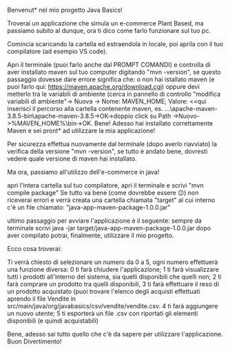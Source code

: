 Benvenut* nel mio progetto Java Basics!

Troverai un applicazione che simula un e-commerce Plant Based, ma passiamo subito al dunque, ora ti dico come farlo funzionare sul tuo pc. 

Comincia scaricando la cartella ed estraendola in locale, poi aprila con il tuo compilatore (ad esempio VS code). 

Apri il terminale (puoi farlo anche dal PROMPT COMANDI) e controlla di aver installato maven sul tuo computer digitando "mvn -version",
se questo passaggio dovesse dare errore significa che: o non hai istallato maven (e puoi farlo qui: https://maven.apache.org/download.cgi) oppure devi metterlo
tra le variabili di ambiente (cerca in pannello di controllo "modifica variabili di ambiente"-> Nuova -> Nome: MAVEN_HOME; Valore: <<qui inserisci il percorso 
alla cartella contenente maven, es. ...\apache-maven-3.8.5-bin\apache-maven-3.8.5->OK->doppio click su Path ->Nuovo->%MAVEN_HOME%\bin->OK. 
Bene! Adesso hai installato correttamente Maven e sei pront* ad utilizzare la mia applicazione!
  
Per sicurezza effettua nuovamente dal terminale (dopo averlo riavviato) la verifica della versione "mvn -version", se tutto è andato bene, dovresti vedere quale versione
di maven hai installato. 
  
Ma ora, passiamo all'utilizzo dell'e-commerce in java!
  
  apri l'intera cartella sul tuo compilatore, apri il terminale e scrivi "mvn compile package"
Se tutto va bene (come dovrebbe essere 😉) non riceverai errori e verrà creata una cartella chiamata "target" al cui interno c'è un file chiamato: "java-app-maven-package-1.0.0.jar"

  ultimo passaggio per avviare l'applicazione è il seguente:
  sempre da terminale scrivi java -jar target/java-app-maven-package-1.0.0.jar
  dopo aver compilato potrai, finalmente, utilizzare il mio progetto. 
  
  Ecco cosa troverai: 
  
  Ti verrà chiesto di selezionare un numero da 0 a 5, ogni numero effettuerà una funzione diversa: 
  0 ti farà chiudere l'applicazione;
  1 ti farà visualizzare tutti i prodotti all'interno del sistema, sia quelli disponibili che quelli non;
  2 ti farà comprare un prodotto tra quelli disponibili,
  3 ti farà effettuare il reso di un prodotto acquistato (puoi trovare l'elenco degli acquisti effettuati aprendo il file Vendite in src/main/java/org/javabasics/csv/vendite/vendite.csv.
  4 ti farà aggiungere un nuovo utente;
  5 ti esporterà un file .csv con riportati gli elementi disponibili (e quindi acquistabili)
  
  Bene, adesso sai tutto quello che c'è da sapere per utilizzare l'applicazione. Buon Divertimento!
